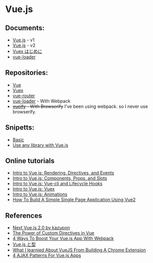 # Vue.js

## Documents:
- [Vue.js](https://v1-jp.vuejs.org/guide/) - v1
- [Vue.js](https://jp.vuejs.org/v2/guide/) - v2
- [Vuex はじめに](https://vuex.vuejs.org/ja/index.html)
- [vue-loader](https://vue-loader.vuejs.org/ja/)

## Repositories:
- [Vue](https://github.com/vuejs/vue)
- [Vuex](https://github.com/vuejs/vuex)
- [vue-router](https://github.com/vuejs/vue-router)
- [vue-loader](https://github.com/vuejs/vue-loader) - With Webpack
- ~~[vueify](https://github.com/vuejs/vueify) - With Browserify~~ I've been using webpack. so I never use browserify.

## Snipetts:
- [Basic](snippets/basic.md)
- [Use any library with Vue.js](snippets/use-any-library.md)

## Online tutorials
- [Intro to Vue.js: Rendering, Directives, and Events](https://css-tricks.com/intro-to-vue-1-rendering-directives-events/)
- [Intro to Vue.js: Components, Props, and Slots](https://css-tricks.com/intro-to-vue-2-components-props-slots/)
- [Intro to Vue.js: Vue-cli and Lifecycle Hooks](https://css-tricks.com/intro-to-vue-3-vue-cli-lifecycle-hooks/)
- [Intro to Vue.js: Vuex](https://css-tricks.com/intro-to-vue-4-vuex/)
- [Intro to Vue.js: Animations](https://css-tricks.com/intro-to-vue-5-animations/)
- [How To Build A Simple Single Page Application Using Vue2](https://scotch.io/tutorials/how-to-build-a-simple-single-page-application-using-vue-2-part-1)

## References
- [Next Vue.js 2.0 by kazupon](https://speakerdeck.com/kazupon/next-vue-dot-js-2-dot-0)
- [The Power of Custom Directives in Vue](https://css-tricks.com/power-custom-directives-vue/)
- [4 Ways To Boost Your Vue.js App With Webpack](http://vuejsdevelopers.com/2017/06/18/vue-js-boost-your-app-with-webpack/)
- [Vue.js と型](https://speakerdeck.com/ktsn/vue-dot-js-toxing)
- [What I learnied About VueJS From Building A Chrome Extension](http://vuejsdevelopers.com/2017/05/08/vue-js-chrome-extension/)
- [4 AJAX Patterns For Vue.js Apps](https://vuejsdevelopers.com/2017/08/28/vue-js-ajax-recipes/)
